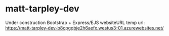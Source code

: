 # matt-tarpley-dev
Under construction Bootstrap + Express/EJS websiteURL
temp url: https://matt-tarpley-dev-b8cpgqbje2h6aefx.westus3-01.azurewebsites.net/
